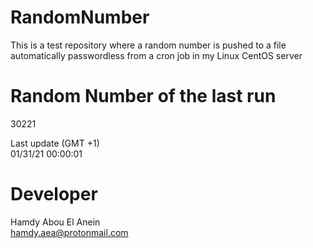 # RandomNumber    
This is a test repository where a random number is pushed to a file automatically passwordless from a cron job in my Linux CentOS server    
# Random Number of the last run   
30221
      
Last update (GMT +1)    
01/31/21 00:00:01
# Developer    
Hamdy Abou El Anein   
hamdy.aea@protonmail.com
